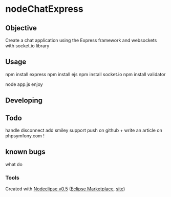 # nodeChatExpress

## Objective

Create a chat application using the Express framework and websockets with socket.io library


## Usage
npm install express
npm install ejs
npm install socket.io
npm install validator

node app.js
enjoy

## Developing

## Todo
handle disconnect
add smiley support
push on github + write an article on phpsymfony.com ! 

## known bugs
what do

### Tools

Created with [Nodeclipse v0.5](https://github.com/Nodeclipse/nodeclipse-1)
 ([Eclipse Marketplace](http://marketplace.eclipse.org/content/nodeclipse), [site](http://www.nodeclipse.org))   
